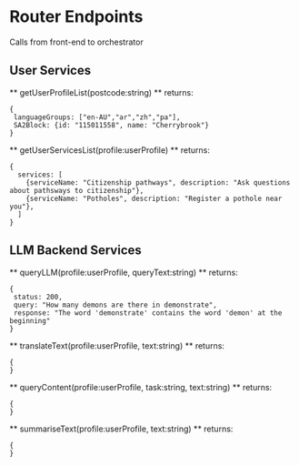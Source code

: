 # Router Endpoints
Calls from front-end to orchestrator

## User Services
** getUserProfileList(postcode:string) **
returns:
```
{
 languageGroups: ["en-AU","ar","zh","pa"],
 SA2Block: {id: "115011558", name: "Cherrybrook"}
}
```

** getUserServicesList(profile:userProfile) **
returns:
```
{
  services: [
    {serviceName: "Citizenship pathways", description: "Ask questions about pathsways to citizenship"},
    {serviceName: "Potholes", description: "Register a pothole near you"},
  ]
}
```


## LLM Backend Services

** queryLLM(profile:userProfile, queryText:string) **
returns:
```
{
 status: 200,
 query: "How many demons are there in demonstrate",
 response: "The word 'demonstrate' contains the word 'demon' at the beginning"
}
```

** translateText(profile:userProfile, text:string) **
returns:
```
{
}
```

** queryContent(profile:userProfile, task:string, text:string) **
returns:
```
{
}
```

** summariseText(profile:userProfile, text:string) **
returns:
```
{
}
```
